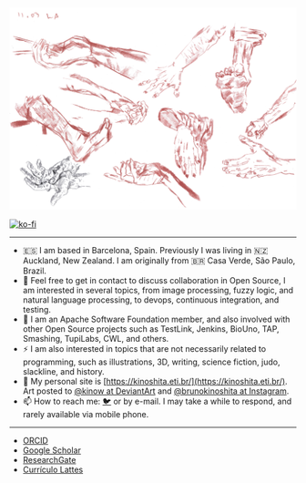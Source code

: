 <style type="text/css">
#an-image {
  filter:  unset;
}
@media (prefers-color-scheme: dark) {
  #an-image {
    filter:  invert(100%);
  }
}
</style>

<img
  src="https://raw.githubusercontent.com/kinow/kinow/master/255.png"
  alt="Study of hands and feet, drawn with graphite stick."
  id="an-image"
  />

[![ko-fi](https://ko-fi.com/img/githubbutton_sm.svg)](https://ko-fi.com/X8X1618T2)

<hr />

- 🇪🇸 I am based in Barcelona, Spain. Previously I was living in 🇳🇿 Auckland, New Zealand. I am originally from 🇧🇷 Casa Verde, São Paulo, Brazil.
- 👯 Feel free to get in contact to discuss collaboration in Open Source, I am interested in several topics, from image processing, fuzzy logic, and natural language processing, to devops, continuous integration, and testing.
- 🌱 I am an Apache Software Foundation member, and also involved with other Open Source projects such as TestLink, Jenkins, BioUno, TAP, Smashing, TupiLabs, CWL, and others.
- ⚡ I am also interested in topics that are not necessarily related to programming, such as illustrations, 3D, writing, science fiction, judo, slackline, and history.
- 📖 My personal site is [https://kinoshita.eti.br/](https://kinoshita.eti.br/). Art posted to [@kinow at DeviantArt](https://www.deviantart.com/kinow) and [@brunokinoshita at Instagram](https://www.instagram.com/brunokinoshita/).
- 📫 How to reach me: [🐦](https://twitter.com/kinow/) or by e-mail. I may take a while to respond, and rarely available via mobile phone.

<hr />

* [ORCID](https://orcid.org/0000-0001-8250-4074)
* [Google Scholar](https://scholar.google.com/citations?user=9ipmigEAAAAJ&hl=en)
* [ResearchGate](https://www.researchgate.net/profile/Bruno_De_Paula_Kinoshita)
* [Currículo Lattes](http://lattes.cnpq.br/8666082096927948)
